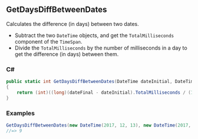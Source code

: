 ## GetDaysDiffBetweenDates

Calculates the difference (in days) between two dates.

- Subtract the two `DateTime` objects, and get the `TotalMilliseconds` component of the `TimeSpan`.
- Divide the `TotalMilliseconds` by the number of milliseconds in a day to get the difference (in days) between them.

### C#

```csharp
public static int GetDaysDiffBetweenDates(DateTime dateInitial, DateTime dateFinal)
{
    return (int)((long)(dateFinal - dateInitial).TotalMilliseconds / (1000 * 3600 * 24)); 
}
```

### Examples

```csharp
GetDaysDiffBetweenDates(new DateTime(2017, 12, 13), new DateTime(2017, 12, 22));
//=> 9
```